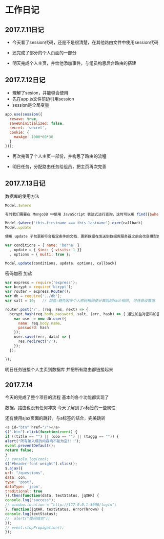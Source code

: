 #  工作日记

## 2017.7.11日记

* 今天看了session代码，还是不是很清楚，在其他路由文件中使用session代码

* 还完成了部分的个人页面的一部分 

* 明天完成个人主页，并给他添加事件，与组员构思后台路由的搭建

## 2017.7.12日记
* 理解了sesion，并能够会使用
* 先在app.js文件前边引用session
* session是全局变量
```js
app.use(session({
  resave: true,
  saveUninitialized: false,
  secret: 'secret',
  cookie: {
    maxAge: 1000*60*30
  }
}));
```

* 再次完善了个人主页一部份，并构思了路由的流程

* 明日任务，分配路由任务给组员，把主页再次完善

## 2017.7.13日记

数据库的使用方法

```js
Model.$where

有时我们需要在 MongoDB 中使用 JavaScript 表达式进行查询，这时可以用 find({$where : javascript}) 方式，$where 是一种快捷方式，并支持链式调用查询。

Model.$where('this.firstname === this.lastname').exec(callback)
Model.update

使用 update 子句更新符合指定条件的文档，更新数据在发送到数据库服务器之前会改变模型的类型。

var conditions = { name: 'borne' }
  , update = { $inc: { visits: 1 }}
  , options = { multi: true };

Model.update(conditions, update, options, callback)

```

密码加密 加盐

```js
var express = require('express');
var bcrypt = require('bcrypt');
var router = express.Router();
var db = require('../db');
var salt = 10;   // 加盐:避免因多个人密码相同使计算后的hash相同, 可任意设置值

router.post('/', (req, res, next) => {
  bcrypt.hash(req.body.password, salt, (err, hash) => { 通过加盐对密码加密
    var user = new db.user({
      name: req.body.name,
      password: hash
    });
    user.save((err, data) => {
      res.redirect('/');
    });
  });

});
```

明日任务链接个人主页到数据库  并把所有路由都链接起来

## 2017.7.14 

今天的完成了整个项目的流程 基本的各个功能都实现了

数据，路由也没有任何冲突 今天了解到了a标签的一些属性

还有使用ajax页面的跳转，与a标签的结合，完美跳转

```js
<a id="btn" href="/"></a>
$(".btn").click(function(event) {
if ((title == "") || (ooo == "") || (taggg == "")) {
alert("所有输入框的内容均不能为空!!!");
event.preventDefault();
return false;
}				
// console.log(con);
$("#header-font-weight").click();
$.ajax({
url: "/questions",
data: con,
type: "post",
dataType: 'json',
traditional: true
}).then(function(data, textStatus, jqXHR) {
console.log("success");
// window.location = "http://127.0.0.1:3000/login";
}, function(jqXHR, textStatus, errorThrown) {
console.log(textStatus);
//  alert("提问成功");
});
// event.stopPropagation();
});
  ```



